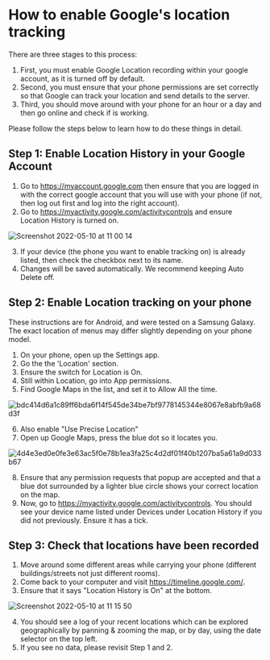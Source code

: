 # How to enable Google's location tracking

There are three stages to this process: 

1. First, you must enable Google Location recording within your google account, as it is turned off by default. 
2. Second, you must ensure that your phone permissions are set correctly so that Google can track your location and send details to the server. 
3. Third, you should move around with your phone for an hour or a day and then go online and check if is working.

Please follow the steps below to learn how to do these things in detail.

## Step 1: Enable Location History in your Google Account

1. Go to https://myaccount.google.com then ensure that you are logged in with the correct google account that you will use with your phone (if not, then log out first and log into the right account).
2. Go to https://myactivity.google.com/activitycontrols and ensure Location History is turned on.

![Screenshot 2022-05-10 at 11 00 14](https://user-images.githubusercontent.com/1473244/167603345-caaf3fda-9ab3-42b6-b364-e28b8ec27a17.png)

3. If your device (the phone you want to enable tracking on) is already listed, then check the checkbox next to its name. 
4. Changes will be saved automatically. We recommend keeping Auto Delete off.

## Step 2: Enable Location tracking on your phone

These instructions are for Android, and were tested on a Samsung Galaxy. The exact location of menus may differ slightly depending on your phone model.

1. On your phone, open up the Settings app.
2. Go the the 'Location' section.
3. Ensure the switch for Location is On.
4. Still within Location, go into App permissions.
5. Find Google Maps in the list, and set it to Allow All the time. 

![bdc414d6a1c89ff6bda6f14f545de34be7bf9778145344e8067e8abfb9a68d3f](https://user-images.githubusercontent.com/1473244/167606618-b143d341-813f-48db-a0cb-1cc8021deaa2.jpg)

6. Also enable "Use Precise Location"
7. Open up Google Maps, press the blue dot so it locates you.

![4d4e3ed0e0fe3e63ac5f0e78b1ea3fa25c4d2df01f40b1207ba5a61a9d033b67](https://user-images.githubusercontent.com/1473244/167607211-0d8467c1-25d5-447f-a0ab-5fb4f982412e.jpg)

8. Ensure that any permission requests that popup are accepted and that a blue dot surrounded by a lighter blue circle shows your correct location on the map.
9. Now, go to https://myactivity.google.com/activitycontrols. You should see your device name listed under Devices under Location History if you did not previously. Ensure it has a tick.

## Step 3: Check that locations have been recorded

1. Move around some different areas while carrying your phone (different buildings/streets not just different rooms).
2. Come back to your computer and visit https://timeline.google.com/. 
3. Ensure that it says "Location History is On" at the bottom.

![Screenshot 2022-05-10 at 11 15 50](https://user-images.githubusercontent.com/1473244/167606403-0e5946d5-a155-486b-86cb-3f831ead1817.png)

4. You should see a log of your recent locations which can be explored geographically by panning & zooming the map, or by day, using the date selector on the top left.
5. If you see no data, please revisit Step 1 and 2.



